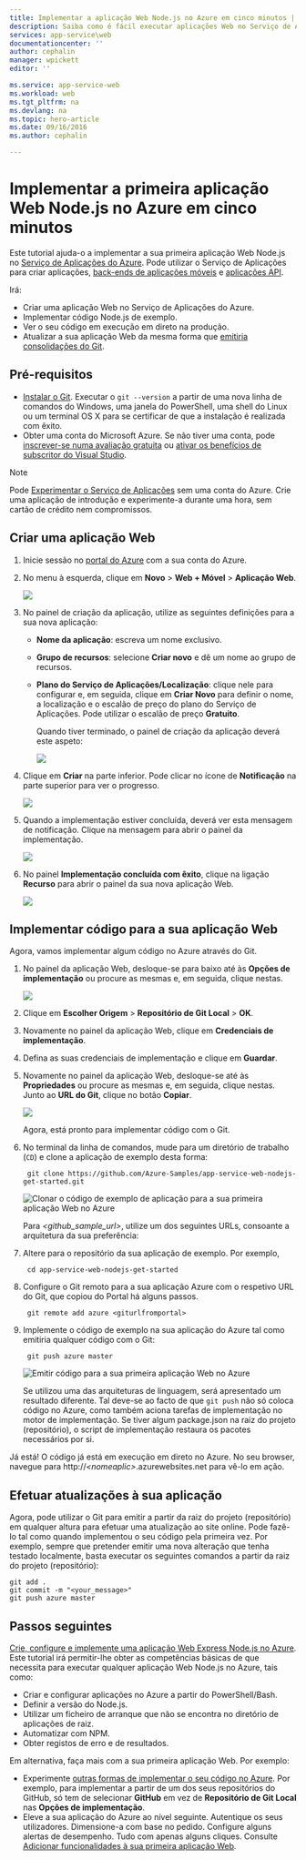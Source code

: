 ```yaml
---
title: Implementar a aplicação Web Node.js no Azure em cinco minutos | Microsoft Docs
description: Saiba como é fácil executar aplicações Web no Serviço de Aplicações ao implementar uma aplicação de exemplo. Comece a programar verdadeiramente em pouco tempo e a ver resultados imediatos.
services: app-service\web
documentationcenter: ''
author: cephalin
manager: wpickett
editor: ''

ms.service: app-service-web
ms.workload: web
ms.tgt_pltfrm: na
ms.devlang: na
ms.topic: hero-article
ms.date: 09/16/2016
ms.author: cephalin

---
```

# Implementar a primeira aplicação Web Node.js no Azure em cinco minutos
Este tutorial ajuda-o a implementar a sua primeira aplicação Web Node.js no [Serviço de Aplicações do Azure](../app-service/app-service-value-prop-what-is.md).
Pode utilizar o Serviço de Aplicações para criar aplicações, [back-ends de aplicações móveis](/documentation/learning-paths/appservice-mobileapps/) e [aplicações API](../app-service-api/app-service-api-apps-why-best-platform.md).

Irá: 

* Criar uma aplicação Web no Serviço de Aplicações do Azure.
* Implementar código Node.js de exemplo.
* Ver o seu código em execução em direto na produção.
* Atualizar a sua aplicação Web da mesma forma que [emitiria consolidações do Git](https://git-scm.com/docs/git-push).

## Pré-requisitos
* [Instalar o Git](http://www.git-scm.com/downloads). Executar o `git --version` a partir de uma nova linha de comandos do Windows, uma janela do PowerShell, uma shell do Linux ou um terminal OS X para se certificar de que a instalação é realizada com êxito.
* Obter uma conta do Microsoft Azure. Se não tiver uma conta, pode [inscrever-se numa avaliação gratuita](/pricing/free-trial/?WT.mc_id=A261C142F) ou [ativar os benefícios de subscritor do Visual Studio](/pricing/member-offers/msdn-benefits-details/?WT.mc_id=A261C142F).

> [!NOTE]
> Pode [Experimentar o Serviço de Aplicações](http://go.microsoft.com/fwlink/?LinkId=523751) sem uma conta do Azure. Crie uma aplicação de introdução e experimente-a durante uma hora, sem cartão de crédito nem compromissos.
> 
> 

<a name="create"></a>

## Criar uma aplicação Web
1. Inicie sessão no [portal do Azure](https://portal.azure.com) com a sua conta do Azure.
2. No menu à esquerda, clique em **Novo** > **Web + Móvel** > **Aplicação Web**.
   
    ![](./media/app-service-web-get-started-languages/create-web-app-portal.png)
3. No painel de criação da aplicação, utilize as seguintes definições para a sua nova aplicação:
   
   * **Nome da aplicação**: escreva um nome exclusivo.
   * **Grupo de recursos**: selecione **Criar novo** e dê um nome ao grupo de recursos.
   * **Plano do Serviço de Aplicações/Localização**: clique nele para configurar e, em seguida, clique em **Criar Novo** para definir o nome, a localização e o escalão de preço do plano do Serviço de Aplicações. Pode utilizar o escalão de preço **Gratuito**.
     
     Quando tiver terminado, o painel de criação da aplicação deverá este aspeto:
     
     ![](./media/app-service-web-get-started-languages/create-web-app-settings.png)
4. Clique em **Criar** na parte inferior. Pode clicar no ícone de **Notificação** na parte superior para ver o progresso.
   
    ![](./media/app-service-web-get-started-languages/create-web-app-started.png)
5. Quando a implementação estiver concluída, deverá ver esta mensagem de notificação. Clique na mensagem para abrir o painel da implementação.
   
    ![](./media/app-service-web-get-started-languages/create-web-app-finished.png)
6. No painel **Implementação concluída com êxito**, clique na ligação **Recurso** para abrir o painel da sua nova aplicação Web.
   
    ![](./media/app-service-web-get-started-languages/create-web-app-resource.png)

## Implementar código para a sua aplicação Web
Agora, vamos implementar algum código no Azure através do Git.

1. No painel da aplicação Web, desloque-se para baixo até às **Opções de implementação** ou procure as mesmas e, em seguida, clique nestas. 
   
    ![](./media/app-service-web-get-started-languages/deploy-web-app-deployment-options.png)
2. Clique em **Escolher Origem** > **Repositório de Git Local** > **OK**.
3. Novamente no painel da aplicação Web, clique em **Credenciais de implementação**.
4. Defina as suas credenciais de implementação e clique em **Guardar**.
5. Novamente no painel da aplicação Web, desloque-se até às **Propriedades** ou procure as mesmas e, em seguida, clique nestas. Junto ao **URL do Git**, clique no botão **Copiar**.
   
    ![](./media/app-service-web-get-started-languages/deploy-web-app-properties.png)
   
    Agora, está pronto para implementar código com o Git.
6. No terminal da linha de comandos, mude para um diretório de trabalho (`CD`) e clone a aplicação de exemplo desta forma:
   
        git clone https://github.com/Azure-Samples/app-service-web-nodejs-get-started.git
   
    ![Clonar o código de exemplo de aplicação para a sua primeira aplicação Web no Azure](./media/app-service-web-get-started-languages/node-git-clone.png)
   
    Para *&lt;github_sample_url>*, utilize um dos seguintes URLs, consoante a arquitetura da sua preferência:
7. Altere para o repositório da sua aplicação de exemplo. Por exemplo, 
   
        cd app-service-web-nodejs-get-started
8. Configure o Git remoto para a sua aplicação Azure com o respetivo URL do Git, que copiou do Portal há alguns passos.
   
        git remote add azure <giturlfromportal>
9. Implemente o código de exemplo na sua aplicação do Azure tal como emitiria qualquer código com o Git:
   
        git push azure master
   
    ![Emitir código para a sua primeira aplicação Web no Azure](./media/app-service-web-get-started-languages/node-git-push.png)    
   
    Se utilizou uma das arquiteturas de linguagem, será apresentado um resultado diferente. Tal deve-se ao facto de que `git push` não só coloca código no Azure, como também aciona tarefas de implementação no motor de implementação. Se tiver algum package.json na raiz do projeto (repositório), o script de implementação restaura os pacotes necessários por si. 

Já está! O código já está em execução em direto no Azure. No seu browser, navegue para http://*&lt;nomeaplic>*.azurewebsites.net para vê-lo em ação. 

## Efetuar atualizações à sua aplicação
Agora, pode utilizar o Git para emitir a partir da raiz do projeto (repositório) em qualquer altura para efetuar uma atualização ao site online. Pode fazê-lo tal como quando implementou o seu código pela primeira vez. Por exemplo, sempre que pretender emitir uma nova alteração que tenha testado localmente, basta executar os seguintes comandos a partir da raiz do projeto (repositório):

    git add .
    git commit -m "<your_message>"
    git push azure master

## Passos seguintes
[Crie, configure e implemente uma aplicação Web Express Node.js no Azure](app-service-web-nodejs-get-started.md). Este tutorial irá permitir-lhe obter as competências básicas de que necessita para executar qualquer aplicação Web Node.js no Azure, tais como:

* Criar e configurar aplicações no Azure a partir do PowerShell/Bash.
* Definir a versão do Node.js.
* Utilizar um ficheiro de arranque que não se encontra no diretório de aplicações de raiz.
* Automatizar com NPM.
* Obter registos de erro e de resultados.

Em alternativa, faça mais com a sua primeira aplicação Web. Por exemplo:

* Experimente [outras formas de implementar o seu código no Azure](web-sites-deploy.md). Por exemplo, para implementar a partir de um dos seus repositórios do GitHub, só tem de selecionar **GitHub** em vez de **Repositório de Git Local** nas **Opções de implementação**.
* Eleve a sua aplicação do Azure ao nível seguinte. Autentique os seus utilizadores. Dimensione-a com base no pedido. Configure alguns alertas de desempenho. Tudo com apenas alguns cliques. Consulte [Adicionar funcionalidades à sua primeira aplicação Web](app-service-web-get-started-2.md).

<!--HONumber=Sep16_HO3-->



